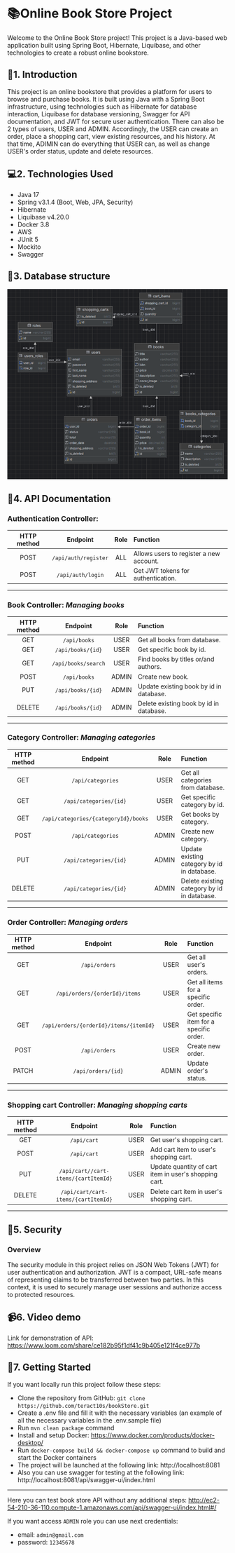 # **📚Online Book Store Project**

Welcome to the Online Book Store project! This project is a Java-based web application built using Spring Boot,
Hibernate, Liquibase, and other technologies to create a robust online bookstore.

## **📝1. Introduction**

This project is an online bookstore that provides a platform for users to browse and purchase books. 
It is built using Java with a Spring Boot infrastructure, using technologies such as Hibernate for 
database interaction, Liquibase for database versioning, Swagger for API documentation, and JWT for 
secure user authentication. There can also be 2 types of users, USER and ADMIN. Accordingly, the 
USER can create an order, place a shopping cart, view existing resources, and his history. At that 
time, ADIMIN can do everything that USER can, as well as change USER's order status, update and 
delete resources.
## **💻2. Technologies Used**

* Java 17
* Spring v3.1.4 (Boot, Web, JPA, Security)
* Hibernate
* Liquibase v4.20.0
* Docker 3.8
* AWS
* JUnit 5
* Mockito
* Swagger

## **💾3. Database structure**

![img.png](img.png)

## **📃4. API Documentation**

### **Authentication Controller:**

| **HTTP method** |     **Endpoint**     | **Role** | **Function**                            |
|:---------------:|:--------------------:|:--------:|:----------------------------------------|
|      POST       | `/api/auth/register` |   ALL    | Allows users to register a new account. |
|      POST       |  `/api/auth/login`   |   ALL    | Get JWT tokens for authentication.      |

---

### **Book Controller:** _Managing books_

| **HTTP method** |    **Endpoint**     | **Role** | **Function**                            |
|:---------------:|:-------------------:|:--------:|:----------------------------------------|
|       GET       |    `/api/books`     |   USER   | Get all books from database.            |
|       GET       |  `/api/books/{id}`  |   USER   | Get specific book by id.                |
|       GET       | `/api/books/search` |   USER   | Find books by titles or/and authors.    |
|      POST       |   ` /api/books `    |  ADMIN   | Create new book.                        |
|       PUT       |  `/api/books/{id}`  |  ADMIN   | Update existing book by id in database. |
|     DELETE      |  `/api/books/{id}`  |  ADMIN   | Delete existing book by id in database. |

---

### **Category Controller:** _Managing categories_

| **HTTP method** |             **Endpoint**             | **Role** | **Function**                                |
|:---------------:|:------------------------------------:|:--------:|:--------------------------------------------|
|       GET       |          `/api/categories`           |   USER   | Get all categories from database.           |
|       GET       |        `/api/categories/{id}`        |   USER   | Get specific category by id.                |
|       GET       | `/api/categories/{categoryId}/books` |   USER   | Get books by category.                      |
|      POST       |          `/api/categories`           |  ADMIN   | Create new category.                        |
|       PUT       |        `/api/categories/{id}`        |  ADMIN   | Update existing category by id in database. |
|     DELETE      |        `/api/categories/{id}`        |  ADMIN   | Delete existing category by id in database. |

---

### **Order Controller:** _Managing orders_

| **HTTP method** |              **Endpoint**              | **Role** | **Function**                            |
|:---------------:|:--------------------------------------:|:--------:|:----------------------------------------|
|       GET       |             `/api/orders`              |   USER   | Get all user's orders.                  |
|       GET       |     `/api/orders/{orderId}/items`      |   USER   | Get all items for a specific order.     |
|       GET       | `/api/orders/{orderId}/items/{itemId}` |   USER   | Get specific item for a specific order. |
|      POST       |             `/api/orders`              |   USER   | Create new order.                       |
|      PATCH      |           `/api/orders/{id}`           |  ADMIN   | Update order's status.                  |

---

### **Shopping cart Controller:** _Managing shopping carts_

| **HTTP method** |             **Endpoint**             | **Role** | **Function**                                          |
|:---------------:|:------------------------------------:|:--------:|:------------------------------------------------------|
|       GET       |             `/api/cart`              |   USER   | Get user's shopping cart.                             |
|      POST       |             `/api/cart`              |   USER   | Add cart item to user's shopping cart.                |
|       PUT       | `/api/cart//cart-items/{cartItemId}` |   USER   | Update quantity of cart item in user's shopping cart. |
|     DELETE      | `/api/cart/cart-items/{cartItemId}`  |   USER   | Delete cart item in user's shopping cart.             |

---

## **🪪5. Security**

### Overview
The security module in this project relies on JSON Web Tokens (JWT) for user authentication and authorization. JWT is a compact, URL-safe means of representing claims to be transferred between two parties. In this context, it is used to securely manage user sessions and authorize access to protected resources.

## **📹6. Video demo**
Link for demonstration of API: https://www.loom.com/share/ce182b95f1df41c9b405e121f4ce977b

## **🏁7. Getting Started**
If you want locally run this project follow these steps:
- Clone the repository from GitHub: `git clone https://github.com/teract10s/bookStore.git`
- Create a .env file and fill it with the necessary variables (an example of all the necessary variables in the .env.sample file)
- Run `mvn clean package` command
- Install and setup Docker: https://www.docker.com/products/docker-desktop/
- Run `docker-compose build && docker-compose up` command to build and start the Docker containers
- The project will be launched at the following link: http://localhost:8081
- Also you can use swagger for testing at the following link: http://localhost:8081/api/swagger-ui/index.html
---
Here you can test book store API without any additional steps: http://ec2-54-210-36-110.compute-1.amazonaws.com/api/swagger-ui/index.html#/

If you want access `ADMIN` role you can use next credentials:
- email: `admin@gmail.com`
- password: `12345678`
